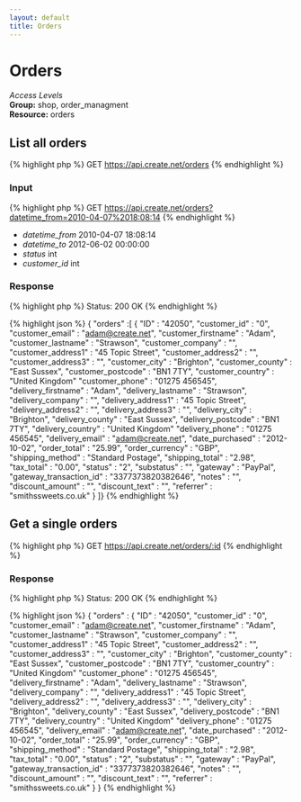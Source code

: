 ```yaml
---
layout: default
title: Orders
---
```


Orders
=============

*Access Levels*    
__Group:__ shop, order_managment     
__Resource:__ orders

List all orders
-------------------

{% highlight php %}
GET 	https://api.create.net/orders
{% endhighlight %}

### Input

{% highlight php %}
GET 	https://api.create.net/orders?datetime_from=2010-04-07%2018:08:14
{% endhighlight %}
* *datetime_from* 2010-04-07 18:08:14
* *datetime_to* 2012-06-02 00:00:00
* *status* int
* *customer_id* int

### Response

{% highlight php %}
Status: 200 OK
{% endhighlight %}

{% highlight json %}
{ "orders" :[
	{
		"ID" : "42050",
		"customer_id" : "0",
		"customer_email" : "adam@create.net",
		"customer_firstname" : "Adam",
		"customer_lastname" : "Strawson",
		"customer_company" : "",
		"customer_address1" : "45 Topic Street",
		"customer_address2" : "",
		"customer_address3" : "",
		"customer_city" : "Brighton",
		"customer_county" : "East Sussex",
		"customer_postcode" : "BN1 7TY",
		"customer_country" : "United Kingdom"
		"customer_phone" : "01275 456545",
		"delivery_firstname" : "Adam",
		"delivery_lastname" : "Strawson",
		"delivery_company" : "",
		"delivery_address1" : "45 Topic Street",
		"delivery_address2" : "",
		"delivery_address3" : "",
		"delivery_city" : "Brighton",
		"delivery_county" : "East Sussex",
		"delivery_postcode" : "BN1 7TY",
		"delivery_country" : "United Kingdom"
		"delivery_phone" : "01275 456545",
		"delivery_email" : "adam@create.net",
		"date_purchased" : "2012-10-02",
		"order_total" : "25.99",
		"order_currency" : "GBP",
		"shipping_method" : "Standard Postage",
		"shipping_total" : "2.98",
		"tax_total" : "0.00",
		"status" : "2",
		"substatus" : "",
		"gateway" : "PayPal",
		"gateway_transaction_id" : "3377373820382646",
		"notes" : "",
		"discount_amount" : "",
		"discount_text" : "",
		"referrer" : "smithssweets.co.uk"
	}
]}
{% endhighlight %}

Get a single orders
-------------------------

{% highlight php %}
GET 	https://api.create.net/orders/:id
{% endhighlight %}

### Response

{% highlight php %}
Status: 200 OK
{% endhighlight %}

{% highlight json %}
{ "orders" :
	{
		"ID" : "42050",
		"customer_id" : "0",
		"customer_email" : "adam@create.net",
		"customer_firstname" : "Adam",
		"customer_lastname" : "Strawson",
		"customer_company" : "",
		"customer_address1" : "45 Topic Street",
		"customer_address2" : "",
		"customer_address3" : "",
		"customer_city" : "Brighton",
		"customer_county" : "East Sussex",
		"customer_postcode" : "BN1 7TY",
		"customer_country" : "United Kingdom"
		"customer_phone" : "01275 456545",
		"delivery_firstname" : "Adam",
		"delivery_lastname" : "Strawson",
		"delivery_company" : "",
		"delivery_address1" : "45 Topic Street",
		"delivery_address2" : "",
		"delivery_address3" : "",
		"delivery_city" : "Brighton",
		"delivery_county" : "East Sussex",
		"delivery_postcode" : "BN1 7TY",
		"delivery_country" : "United Kingdom"
		"delivery_phone" : "01275 456545",
		"delivery_email" : "adam@create.net",
		"date_purchased" : "2012-10-02",
		"order_total" : "25.99",
		"order_currency" : "GBP",
		"shipping_method" : "Standard Postage",
		"shipping_total" : "2.98",
		"tax_total" : "0.00",
		"status" : "2",
		"substatus" : "",
		"gateway" : "PayPal",
		"gateway_transaction_id" : "3377373820382646",
		"notes" : "",
		"discount_amount" : "",
		"discount_text" : "",
		"referrer" : "smithssweets.co.uk"
	}
}
{% endhighlight %}